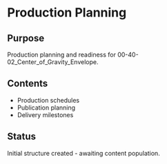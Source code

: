# Production Planning

## Purpose
Production planning and readiness for 00-40-02_Center_of_Gravity_Envelope.

## Contents
- Production schedules
- Publication planning
- Delivery milestones

## Status
Initial structure created - awaiting content population.
